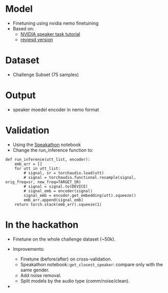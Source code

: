 # Model

- Finetuning using nvidia nemo finetuining
- Based on:
  -   [NVIDIA speaker task tutorial](https://github.com/NVIDIA/NeMo/blob/main/tutorials/speaker_tasks/Speaker_Identification_Verification.ipynb)
  -   [reviesd version](https://github.com/wzudemy/hakol-1/blob/main/notebooks/Speaker_Identification_Verification.ipynb)


# Dataset
- Challenge Subset (75 samples)

# Output
- speaker moedel encoder in nemo format

# Validation
- Using the [Speakathon](https://github.com/wzudemy/hakol/blob/eyals/notebooks/Speakathon.ipynb) notebook
- Change the run_inference function to:
```
def run_inference(utt_list, encoder):
    emb_arr = []
    for utt in utt_list:
        # signal, sr = torchaudio.load(utt)
        # signal = torchaudio.functional.resample(signal, orig_freq=sr, new_freq=TARGET_SR)
        # signal = signal.to(DEVICE)
        # signal_emb = encoder(signal)
        signal_emb = encoder.get_embedding(utt).squeeze()
        emb_arr.append(signal_emb)
    return torch.stack(emb_arr).squeeze(1)
```


# In the hackathon

- Finetune on the whole challenge dataset (~50k).
- Improvements:
  - Finetune (before/after) on cross-validation.
  - Speakathon notebook::`get_closest_speaker`: compare only with the same gender.
  - Add noise removal.
  - Split models by the audio type (comm/noise/clean).



  
- 
